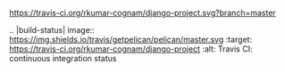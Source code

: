 https://travis-ci.org/rkumar-cognam/django-project.svg?branch=master


.. |build-status| image:: https://img.shields.io/travis/getpelican/pelican/master.svg
   :target: https://travis-ci.org/rkumar-cognam/django-project
   :alt: Travis CI: continuous integration status
